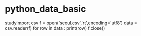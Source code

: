 # python_data_basic
studyimport csv
f = open('seoul.csv','rt',encoding='utf8')
data = csv.reader(f)
for row in data :
    print(row)
f.close()